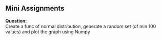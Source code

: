 ## Mini Assignments

<p><b>Question:</b><br>Create a func of normal distribution, generate a random set (of min 100 values) and plot the graph using Numpy</p><br>
